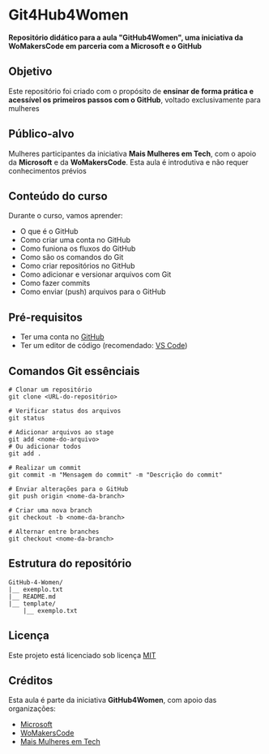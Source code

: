 
# Git4Hub4Women

**Repositório didático para a aula "GitHub4Women", uma iniciativa da WoMakersCode em parceria com a Microsoft e o GitHub**

## Objetivo

Este repositório foi criado com o propósito de **ensinar de forma prática e acessível os primeiros passos com o GitHub**, voltado exclusivamente para mulheres

## Público-alvo

Mulheres participantes da iniciativa **Mais Mulheres em Tech**, com o apoio da **Microsoft** e da **WoMakersCode**. Esta aula é introdutiva e não requer conhecimentos prévios

## Conteúdo do curso

Durante o curso, vamos aprender:

- O que é o GitHub
- Como criar uma conta no GitHub
- Como funiona os fluxos do GitHub
- Como são os comandos do Git
- Como criar repositórios no GitHub
- Como adicionar e versionar arquivos com Git
- Como fazer commits
- Como enviar (push) arquivos para o GitHub

## Pré-requisitos

- Ter uma conta no [GitHub](https://github.com)
- Ter um editor de código (recomendado: [VS Code](https://visualcode.com/))

## Comandos Git essênciais

```
# Clonar um repositório
git clone <URL-do-repositório>

# Verificar status dos arquivos
git status

# Adicionar arquivos ao stage
git add <nome-do-arquivo>
# Ou adicionar todos
git add .

# Realizar um commit
git commit -m "Mensagem do commit" -m "Descrição do commit"

# Enviar alterações para o GitHub
git push origin <nome-da-branch>

# Criar uma nova branch
git checkout -b <nome-da-branch>

# Alternar entre branches
git checkout <nome-da-branch>
```

## Estrutura do repositório

```
GitHub-4-Women/
|__ exemplo.txt
|__ README.md
|__ template/
    |__ exemplo.txt
```

## Licença

Este projeto está licenciado sob licença [MIT](LICENSE)

## Créditos

Esta aula é parte da iniciativa **GitHub4Women**, com apoio das organizações:

- [Microsoft](https://www.microsoft.com/)
- [WoMakersCode](https://www.maismulheres.tech/users/sign_in)
- [Mais Mulheres em Tech](https://www.maismulheres.tech)
